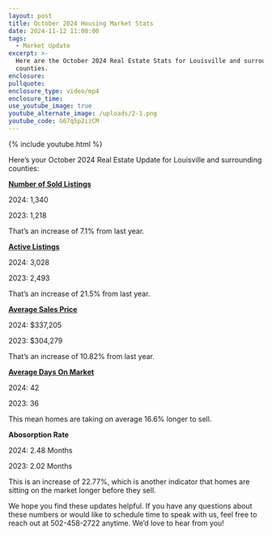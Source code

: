 ```yaml
---
layout: post
title: October 2024 Housing Market Stats
date: 2024-11-12 11:00:00
tags:
  - Market Update
excerpt: >-
  Here are the October 2024 Real Estate Stats for Louisville and surrounding
  counties.
enclosure:
pullquote:
enclosure_type: video/mp4
enclosure_time:
use_youtube_image: true
youtube_alternate_image: /uploads/2-1.png
youtube_code: G67q5p2izCM
---
```

{% include youtube.html %}

Here’s your October 2024 Real Estate Update for Louisville and surrounding counties:

**<u>Number of Sold Listings</u>**

2024: 1,340

2023: 1,218

That’s an increase of 7.1% from last year.

**<u>Active Listings</u>**

2024: 3,028

2023: 2,493

That’s an increase of 21.5% from last year.

**<u>Average Sales Price</u>**

2024: $337,205

2023: $304,279

That’s an increase of 10.82% from last year.

**<u>Average Days On Market</u>**

2024: 42

2023: 36

This mean homes are taking on average 16.6% longer to sell.

**Abosorption Rate**

2024: 2.48 Months

2023: 2.02 Months

This is an increase of 22.77%, which is another indicator that homes are sitting on the market longer before they sell.

We hope you find these updates helpful. If you have any questions about these numbers or would like to schedule time to speak with us, feel free to reach out at 502-458-2722 anytime. We’d love to hear from you!

&nbsp;